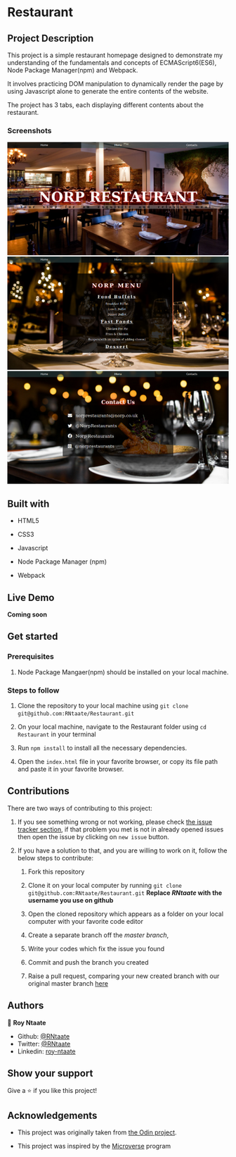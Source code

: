 # Restaurant

## Project Description

This project is a simple restaurant homepage designed to demonstrate my understanding of the fundamentals and concepts of ECMAScript6(ES6), Node Package Manager(npm) and Webpack.

It involves practicing DOM manipulation to dynamically render the page by using Javascript alone to generate the entire contents of the website.

The project has 3 tabs, each displaying different contents about the restaurant.

### Screenshots

![](images/screen_rest1.png)
![](images/screen_rest2.png)
![](images/screen_rest3.png)

## Built with

- HTML5

- CSS3
- Javascript
- Node Package Manager (npm)
- Webpack

## Live Demo

**Coming soon**

## Get started
### Prerequisites
1. Node Package Mangaer(npm) should be installed on your local machine.

### Steps to follow
1. Clone the repository to your local machine using `git clone git@github.com:RNtaate/Restaurant.git`

1. On your local machine, navigate to the Restaurant folder using `cd Restaurant` in your terminal

1. Run `npm install` to install all the necessary dependencies.

1. Open the `index.html` file in your favorite browser, or copy its file path and paste it in your favorite browser.

## Contributions
  There are two ways of contributing to this project:

1. If you see something wrong or not working, please check [the issue tracker section](https://github.com/RNtaate/Restaurant/issues), if that problem you met is not in already opened issues then open the issue by clicking on `new issue` button.

2. If you have a solution to that, and you are willing to work on it, follow the below steps to contribute:
    1.  Fork this repository

    1.  Clone it on your local computer by running `git clone git@github.com:RNtaate/Restaurant.git` __Replace *RNtaate* with the username you use on github__
    1.  Open the cloned repository which appears as a folder on your local computer with your favorite code editor
    1.  Create a separate branch off the *master branch*,
    1.  Write your codes which fix the issue you found
    1.  Commit and push the branch you created
    1.  Raise a pull request, comparing your new created branch with our original master branch [here](https://github.com/RNtaate/Restaurant)

## Authors

👤 **Roy Ntaate**

- Github: [@RNtaate](https://github.com/RNtaate)
- Twitter: [@RNtaate](https://twitter.com/RNtaate)
- Linkedin: [roy-ntaate](https://linkedin.com/in/roy-ntaate)

## Show your support

Give a ⭐️ if you like this project!

## Acknowledgements

- This project was originally taken from [the Odin project](https://www.theodinproject.com/courses/javascript/lessons/restaurant-page).

- This project was inspired by the [Microverse](https:www.microverse.org) program